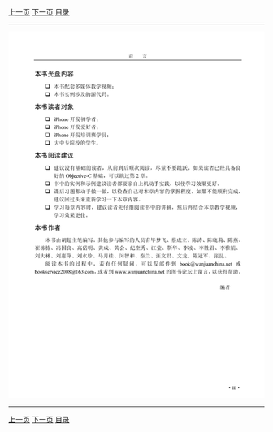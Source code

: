 [上一页](004.md) [下一页](006.md) [目录](../README.md)

***

![005](../images/005.png)

***

[上一页](004.md) [下一页](006.md) [目录](../README.md)